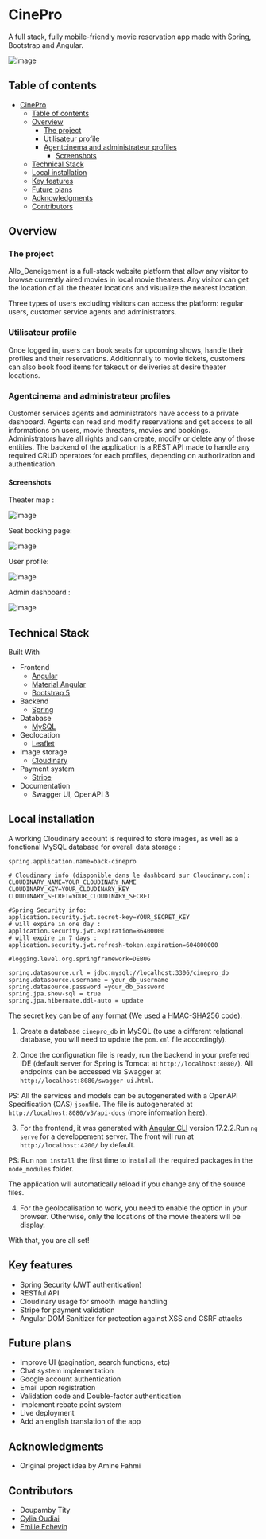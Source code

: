 # CinePro

A full stack, fully mobile-friendly movie reservation app made with Spring, Bootstrap and Angular.

![image](screenshots/accueil.png)

## Table of contents

- [CinePro](#cinepro)
  - [Table of contents](#table-of-contents)
  - [Overview](#overview)
    - [The project](#the-project)
    - [Utilisateur profile](#utilisateur-profile)
    - [Agentcinema and administrateur profiles](#agentcinema-and-administrateur-profiles)
      - [Screenshots](#screenshots)
  - [Technical Stack](#technical-stack)
  - [Local installation](#local-installation)
  - [Key features](#key-features)
  - [Future plans](#future-plans)
  - [Acknowledgments](#acknowledgments)
  - [Contributors](#contributors)

## Overview

### The project

Allo_Deneigement is a full-stack website platform that allow any visitor to browse currently aired movies in local movie theaters. Any visitor can get the location of all the theater locations and visualize the nearest location.

Three types of users excluding visitors can access the platform: regular users, customer service agents and administrators.

### Utilisateur profile

Once logged in, users can book seats for upcoming shows, handle their profiles and their reservations. Additionnally to movie tickets, customers can also book food items for takeout or deliveries at desire theater locations.

### Agentcinema and administrateur profiles

Customer services agents and administrators have access to a private dashboard. Agents can read and modify reservations and get access to all informations on users, movie threaters, movies and bookings. Administrators have all rights and can create, modify or delete any of those entities. The backend of the application is a REST API made to handle any required CRUD operators for each profiles, depending on authorization and authentication.

#### Screenshots

Theater map :

![image](screenshots/carte.png)

Seat booking page:

![image](screenshots/booking.png)

User profile:

![image](screenshots/profile.png)

Admin dashboard :

![image](screenshots/dashboard.png)

## Technical Stack

Built With

- Frontend
  - [Angular](https://angular.io/)
  - [Material Angular](https://material.angular.io/)
  - [Bootstrap 5](https://getbootstrap.com/)
- Backend
  - [Spring](https://spring.io/)
- Database
  - [MySQL](https://www.mysql.com/)
- Geolocation
  - [Leaflet](https://leafletjs.com/)
- Image storage
  - [Cloudinary](https://cloudinary.com/)
- Payment system
  - [Stripe](https://stripe.com/)
- Documentation
  - Swagger UI, OpenAPI 3

## Local installation

A working Cloudinary account is required to store images, as well as a fonctional MySQL database for overall data storage :

```
spring.application.name=back-cinepro

# Cloudinary info (disponible dans le dashboard sur Cloudinary.com):
CLOUDINARY_NAME=YOUR_CLOUDINARY_NAME
CLOUDINARY_KEY=YOUR_CLOUDINARY_KEY
CLOUDINARY_SECRET=YOUR_CLOUDINARY_SECRET

#Spring Security info:
application.security.jwt.secret-key=YOUR_SECRET_KEY
# will expire in one day :
application.security.jwt.expiration=86400000
# will expire in 7 days :
application.security.jwt.refresh-token.expiration=604800000

#logging.level.org.springframework=DEBUG

spring.datasource.url = jdbc:mysql://localhost:3306/cinepro_db
spring.datasource.username = your_db_username
spring.datasource.password =your_db_password
spring.jpa.show-sql = true
spring.jpa.hibernate.ddl-auto = update

```

The secret key can be of any format (We used a HMAC-SHA256 code).

1. Create a database `cinepro_db` in MySQL (to use a different relational database, you will need to update the `pom.xml` file accordingly).

2. Once the configuration file is ready, run the backend in your preferred IDE (default server for Spring is Tomcat at `http://localhost:8080/`). All endpoints can be accessed via Swagger at `http://localhost:8080/swagger-ui.html`.

PS: All the services and models can be autogenerated with a OpenAPI Specification (OAS) `json`file. The file is autogenerated at `http://localhost:8080/v3/api-docs` (more information [here](https://swagger.io/specification/)).

3. For the frontend, it was generated with [Angular CLI](https://github.com/angular/angular-cli) version 17.2.2.Run `ng serve` for a developement server. The front will run at `http://localhost:4200/` by default.

PS: Run `npm install` the first time to install all the required packages in the `node_modules` folder.

The application will automatically reload if you change any of the source files.

4. For the geolocalisation to work, you need to enable the option in your browser. Otherwise, only the locations of the movie theaters will be display.

With that, you are all set!

## Key features

- Spring Security (JWT authentication)
- RESTful API
- Cloudinary usage for smooth image handling
- Stripe for payment validation
- Angular DOM Sanitizer for protection against XSS and CSRF attacks

## Future plans

- Improve UI (pagination, search functions, etc)
- Chat system implementation
- Google account authentication
- Email upon registration
- Validation code and Double-factor authentication
- Implement rebate point system
- Live deployment
- Add an english translation of the app

## Acknowledgments

- Original project idea by Amine Fahmi

## Contributors

- Doupamby Tity
- [Cylia Oudiai](https://www.linkedin.com/in/cylia-oudiai-81b7891a0/)
- [Emilie Echevin](https://www.linkedin.com/in/emilie-echevin/)
